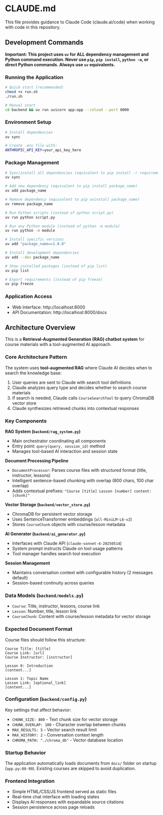 # CLAUDE.md

This file provides guidance to Claude Code (claude.ai/code) when working with code in this repository.

## Development Commands

**Important: This project uses `uv` for ALL dependency management and Python command execution. Never use `pip`, `pip install`, `python -m`, or direct Python commands. Always use `uv` equivalents.**

### Running the Application
```bash
# Quick start (recommended)
chmod +x run.sh
./run.sh

# Manual start
cd backend && uv run uvicorn app:app --reload --port 8000
```

### Environment Setup
```bash
# Install dependencies
uv sync

# Create .env file with:
ANTHROPIC_API_KEY=your_api_key_here
```

### Package Management
```bash
# Sync/install all dependencies (equivalent to pip install -r requirements.txt)
uv sync

# Add new dependency (equivalent to pip install package_name)
uv add package_name

# Remove dependency (equivalent to pip uninstall package_name)  
uv remove package_name

# Run Python scripts (instead of python script.py)
uv run python script.py

# Run any Python module (instead of python -m module)
uv run python -m module

# Install specific versions
uv add "package_name==1.0.0"

# Install development dependencies
uv add --dev package_name

# Show installed packages (instead of pip list)
uv pip list

# Export requirements (instead of pip freeze)
uv pip freeze
```

### Application Access
- Web Interface: http://localhost:8000
- API Documentation: http://localhost:8000/docs

## Architecture Overview

This is a **Retrieval-Augmented Generation (RAG) chatbot system** for course materials with a tool-augmented AI approach.

### Core Architecture Pattern
The system uses **tool-augmented RAG** where Claude AI decides when to search the knowledge base:
1. User queries are sent to Claude with search tool definitions
2. Claude analyzes query type and decides whether to search course materials
3. If search is needed, Claude calls `CourseSearchTool` to query ChromaDB vector store
4. Claude synthesizes retrieved chunks into contextual responses

### Key Components

**RAG System (`backend/rag_system.py`)**
- Main orchestrator coordinating all components
- Entry point: `query(query, session_id)` method
- Manages tool-based AI interaction and session state

**Document Processing Pipeline**
- `DocumentProcessor`: Parses course files with structured format (title, instructor, lessons)
- Intelligent sentence-based chunking with overlap (800 chars, 100 char overlap)
- Adds contextual prefixes: `"Course [title] Lesson [number] content: [chunk]"`

**Vector Storage (`backend/vector_store.py`)**
- ChromaDB for persistent vector storage
- Uses SentenceTransformer embeddings (`all-MiniLM-L6-v2`)
- Stores `CourseChunk` objects with course/lesson metadata

**AI Generator (`backend/ai_generator.py`)**
- Interfaces with Claude API (`claude-sonnet-4-20250514`)
- System prompt instructs Claude on tool usage patterns
- Tool manager handles search tool execution

**Session Management**
- Maintains conversation context with configurable history (2 messages default)
- Session-based continuity across queries

### Data Models (`backend/models.py`)
- `Course`: Title, instructor, lessons, course link
- `Lesson`: Number, title, lesson link  
- `CourseChunk`: Content with course/lesson metadata for vector storage

### Expected Document Format
Course files should follow this structure:
```
Course Title: [title]
Course Link: [url]
Course Instructor: [instructor]

Lesson 0: Introduction
[content...]

Lesson 1: Topic Name  
Lesson Link: [optional_link]
[content...]
```

### Configuration (`backend/config.py`)
Key settings that affect behavior:
- `CHUNK_SIZE: 800` - Text chunk size for vector storage
- `CHUNK_OVERLAP: 100` - Character overlap between chunks
- `MAX_RESULTS: 5` - Vector search result limit
- `MAX_HISTORY: 2` - Conversation context length
- `CHROMA_PATH: "./chroma_db"` - Vector database location

### Startup Behavior
The application automatically loads documents from `docs/` folder on startup (`app.py:88-99`). Existing courses are skipped to avoid duplication.

### Frontend Integration
- Simple HTML/CSS/JS frontend served as static files
- Real-time chat interface with loading states
- Displays AI responses with expandable source citations
- Session persistence across page reloads